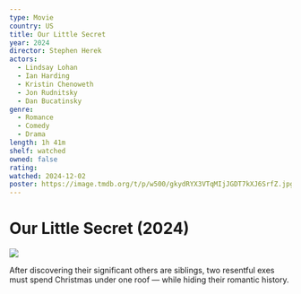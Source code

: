 ```yaml
---
type: Movie
country: US
title: Our Little Secret
year: 2024
director: Stephen Herek
actors:
  - Lindsay Lohan
  - Ian Harding
  - Kristin Chenoweth
  - Jon Rudnitsky
  - Dan Bucatinsky
genre:
  - Romance
  - Comedy
  - Drama
length: 1h 41m
shelf: watched
owned: false
rating:
watched: 2024-12-02
poster: https://image.tmdb.org/t/p/w500/gkydRYX3VTqMIjJGDT7kXJ6SrfZ.jpg
---
```


# Our Little Secret (2024)

![](https://image.tmdb.org/t/p/w500/gkydRYX3VTqMIjJGDT7kXJ6SrfZ.jpg)

After discovering their significant others are siblings, two resentful exes must spend Christmas under one roof — while hiding their romantic history.